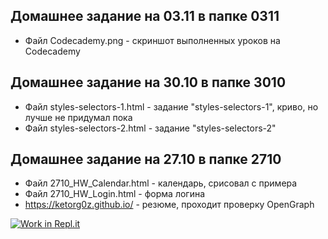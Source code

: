 ## Домашнее задание на 03.11 в папке 0311
* Файл Codecademy.png - скриншот выполненных уроков на Codecademy
## Домашнее задание на 30.10 в папке 3010
* Файл styles-selectors-1.html - задание "styles-selectors-1", криво, но лучше не придумал пока
* Файл styles-selectors-2.html - задание "styles-selectors-2"
## Домашнее задание на 27.10 в папке 2710
* Файл 2710_HW_Calendar.html - календарь, срисовал с примера
* Файл 2710_HW_Login.html - форма логина
* https://ketorg0z.github.io/ - резюме, проходит проверку OpenGraph

[![Work in Repl.it](https://classroom.github.com/assets/work-in-replit-14baed9a392b3a25080506f3b7b6d57f295ec2978f6f33ec97e36a161684cbe9.svg)](https://classroom.github.com/online_ide?assignment_repo_id=3502220&assignment_repo_type=AssignmentRepo)
